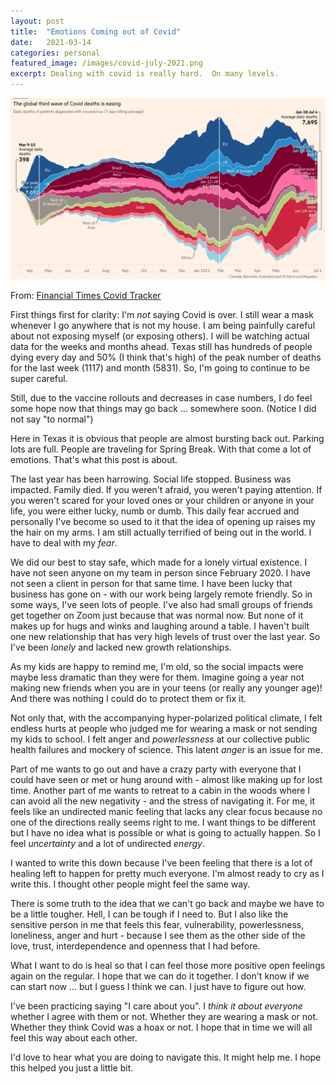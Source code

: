 ```yaml
---
layout: post
title:  "Emotions Coming out of Covid"
date:   2021-03-14
categories: personal
featured_image: /images/covid-july-2021.png
excerpt: Dealing with covid is really hard.  On many levels.
---
```


![Covid](/images/covid-july-2021.png)

From:  [Financial Times Covid Tracker](https://www.ft.com/content/a2901ce8-5eb7-4633-b89c-cbdf5b386938)

First things first for clarity:  I'm *not* saying Covid is over.  I still wear a mask whenever I go anywhere that is not my house.  I am being painfully careful about not exposing myself (or exposing others).  I will be watching actual data for the weeks and months ahead.  Texas still has hundreds of people dying every day and 50% (I think that's high) of the peak number of deaths for the last week (1117) and month (5831).  So, I'm going to continue to be super careful.

Still, due to the vaccine rollouts and decreases in case numbers, I do feel some hope now that things may go back ... somewhere soon.  (Notice I did not say "to normal")

Here in Texas it is obvious that people are almost bursting back out.  Parking lots are full.  People are traveling for Spring Break.  With that come a lot of emotions.  That's what this post is about.

The last year has been harrowing.  Social life stopped.  Business was impacted.  Family died.  If you weren't afraid, you weren't paying attention.  If you weren't scared for your loved ones or your children or anyone in your life, you were either lucky, numb or dumb.  This daily fear accrued and personally I've become so used to it that the idea of opening up raises my the hair on my arms.  I am still actually terrified of being out in the world.  I have to deal with my *fear*.

We did our best to stay safe, which made for a lonely virtual existence.  I have not seen anyone on my team in person since February 2020.  I have not seen a client in person for that same time.  I have been lucky that business has gone on - with our work being largely remote friendly.  So in some ways, I've seen lots of people.  I've also had small groups of friends get together on Zoom just because that was normal now.  But none of it makes up for hugs and winks and laughing around a table.  I haven't built one new relationship that has very high levels of trust over the last year.  So I've been *lonely* and lacked new growth relationships.

As my kids are happy to remind me, I'm old, so the social impacts were maybe less dramatic than they were for them.  Imagine going a year not making new friends when you are in your teens (or really any younger age)!  And there was nothing I could do to protect them or fix it.

Not only that, with the accompanying hyper-polarized political climate, I felt endless hurts at people who judged me for wearing a mask or not sending my kids to school.  I felt anger and *powerlessness* at our collective public health failures and mockery of science.  This latent *anger* is an issue for me.

Part of me wants to go out and have a crazy party with everyone that I could have seen or met or hung around with - almost like making up for lost time.  Another part of me wants to retreat to a cabin in the woods where I can avoid all the new negativity - and the stress of navigating it.  For me, it feels like an undirected manic feeling that lacks any clear focus because no one of the directions really seems right to me.  I want things to be different but I have no idea what is possible or what is going to actually happen.  So I feel *uncertainty* and a lot of undirected *energy*.

I wanted to write this down because I've been feeling that there is a lot of healing left to happen for pretty much everyone.  I'm almost ready to cry as I write this.  I thought other people might feel the same way.

There is some truth to the idea that we can't go back and maybe we have to be a little tougher.  Hell, I can be tough if I need to.  But I also like the sensitive person in me that feels this fear, vulnerability, powerlessness, loneliness, anger and hurt - because I see them as the other side of the love, trust, interdependence and openness that I had before.  

What I want to do is heal so that I can feel those more positive open feelings again on the regular.  I hope that we can do it together.  I don't know if we can start now ... but I guess I think we can.  I just have to figure out how.  

I've been practicing saying "I care about you".  I *think it about everyone* whether I agree with them or not.  Whether they are wearing a mask or not.  Whether they think Covid was a hoax or not.  I hope that in time we will all feel this way about each other.

I'd love to hear what you are doing to navigate this.  It might help me.  I hope this helped you just a little bit.

